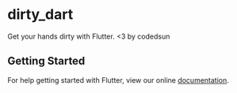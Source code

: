 # dirty_dart

Get your hands dirty with Flutter.
<3 by codedsun

## Getting Started

For help getting started with Flutter, view our online
[documentation](https://flutter.io/).
